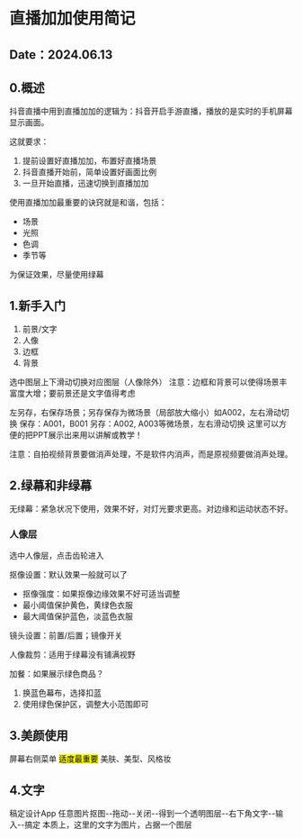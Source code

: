 # 直播加加使用简记
Date：2024.06.13
---
## 0.概述
抖音直播中用到直播加加的逻辑为：抖音开启手游直播，播放的是实时的手机屏幕显示画面。

这就要求：
1. 提前设置好直播加加，布置好直播场景
2. 抖音直播开始前，简单设置好画面比例
3. 一旦开始直播，迅速切换到直播加加

使用直播加加最重要的诀窍就是和谐，包括：
- 场景
- 光照
- 色调
- 季节等

为保证效果，尽量使用绿幕

## 1.新手入门
1. 前景/文字
2. 人像
3. 边框
4. 背景

选中图层上下滑动切换对应图层（人像除外）
注意：边框和背景可以使得场景丰富度大增；要前景还是文字值得考虑

左另存，右保存场景；另存保存为微场景（局部放大缩小）如A002，左右滑动切换
保存：A001，B001
另存：A002, A003等微场景，左右滑动切换
这里可以方便的把PPT展示出来用以讲解或教学！

注意：自拍视频背景要做消声处理，不是软件内消声，而是原视频要做消声处理。

## 2.绿幕和非绿幕
无绿幕：紧急状况下使用，效果不好，对灯光要求更高。对边缘和运动状态不好。

### 人像层
选中人像层，点击齿轮进入

抠像设置：默认效果一般就可以了
- 抠像强度：如果抠像边缘效果不好可适当调整
- 最小阈值保护黄色，黄绿色衣服
- 最大阈值保护蓝色，淡蓝色衣服

镜头设置：前置/后置；镜像开关

人像裁剪：适用于绿幕没有铺满视野

加餐：如果展示绿色商品？
1. 换蓝色幕布，选择扣蓝
2. 使用绿色保护区，调整大小范围即可

## 3.美颜使用
屏幕右侧菜单
<mark>适度最重要</mark>
美肤、美型、风格妆

## 4.文字
稿定设计App
任意图片抠图--拖动--关闭--得到一个透明图层--右下角文字--输入--搞定
本质上，这里的文字为图片，占据一个图层

